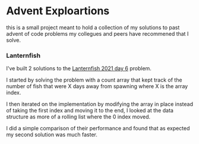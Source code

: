 # Advent Exploartions

this is a small project meant to hold a collection of my solutions to past advent of code problems my collegues and peers have recommened that I solve.

### Lanternfish

I've built 2 solutions to the [Lanternfish 2021 day 6](https://adventofcode.com/2021/day/6) problem.  

I started by solving the problem with a count array that kept track of the number of fish that were X days away from spawning where X is the array index.  
  
I then iterated on the implementation by modifying the array in place instead of taking the first index and moving it to the end, I looked at the data structure as more of a rolling list where the 0 index moved.  

I did a simple comparison of their performance and found that as expected my second solution was much faster.
